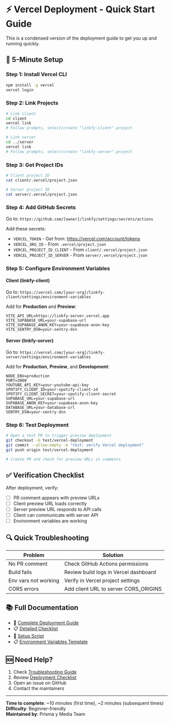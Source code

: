 # ⚡ Vercel Deployment - Quick Start Guide

This is a condensed version of the deployment guide to get you up and running quickly.

## 🎯 5-Minute Setup

### Step 1: Install Vercel CLI
```bash
npm install -g vercel
vercel login
```

### Step 2: Link Projects
```bash
# Link client
cd client
vercel link
# Follow prompts, select/create "linkfy-client" project

# Link server  
cd ../server
vercel link
# Follow prompts, select/create "linkfy-server" project
```

### Step 3: Get Project IDs
```bash
# Client project ID
cat client/.vercel/project.json

# Server project ID
cat server/.vercel/project.json
```

### Step 4: Add GitHub Secrets

Go to: `https://github.com/[owner]/linkfy/settings/secrets/actions`

Add these secrets:
- `VERCEL_TOKEN` - Get from: https://vercel.com/account/tokens
- `VERCEL_ORG_ID` - From `.vercel/project.json`
- `VERCEL_PROJECT_ID_CLIENT` - From `client/.vercel/project.json`
- `VERCEL_PROJECT_ID_SERVER` - From `server/.vercel/project.json`

### Step 5: Configure Environment Variables

#### Client (linkfy-client)
Go to: `https://vercel.com/[your-org]/linkfy-client/settings/environment-variables`

Add for **Production** and **Preview**:
```env
VITE_API_URL=https://linkfy-server.vercel.app
VITE_SUPABASE_URL=your-supabase-url
VITE_SUPABASE_ANON_KEY=your-supabase-anon-key
VITE_SENTRY_DSN=your-sentry-dsn
```

#### Server (linkfy-server)
Go to: `https://vercel.com/[your-org]/linkfy-server/settings/environment-variables`

Add for **Production**, **Preview**, and **Development**:
```env
NODE_ENV=production
PORT=3000
YOUTUBE_API_KEY=your-youtube-api-key
SPOTIFY_CLIENT_ID=your-spotify-client-id
SPOTIFY_CLIENT_SECRET=your-spotify-client-secret
SUPABASE_URL=your-supabase-url
SUPABASE_ANON_KEY=your-supabase-anon-key
DATABASE_URL=your-database-url
SENTRY_DSN=your-sentry-dsn
```

### Step 6: Test Deployment

```bash
# Open a test PR to trigger preview deployment
git checkout -b test/vercel-deployment
git commit --allow-empty -m "test: verify Vercel deployment"
git push origin test/vercel-deployment

# Create PR and check for preview URLs in comments
```

## ✅ Verification Checklist

After deployment, verify:
- [ ] PR comment appears with preview URLs
- [ ] Client preview URL loads correctly
- [ ] Server preview URL responds to API calls
- [ ] Client can communicate with server API
- [ ] Environment variables are working

## 🔍 Quick Troubleshooting

| Problem | Solution |
|---------|----------|
| No PR comment | Check GitHub Actions permissions |
| Build fails | Review build logs in Vercel dashboard |
| Env vars not working | Verify in Vercel project settings |
| CORS errors | Add client URL to server CORS_ORIGINS |

## 📚 Full Documentation

- 📖 [Complete Deployment Guide](./VERCEL_DEPLOYMENT.md)
- 📋 [Detailed Checklist](./DEPLOYMENT_CHECKLIST.md)
- 🔧 [Setup Script](../scripts/setup-vercel.sh)
- 📋 [Environment Variables Template](../.env.vercel.example)

## 🆘 Need Help?

1. Check [Troubleshooting Guide](./VERCEL_DEPLOYMENT.md#-troubleshooting)
2. Review [Deployment Checklist](./DEPLOYMENT_CHECKLIST.md)
3. Open an issue on GitHub
4. Contact the maintainers

---

**Time to complete**: ~10 minutes (first time), ~2 minutes (subsequent times)  
**Difficulty**: Beginner-friendly  
**Maintained by**: Prisma y Media Team
